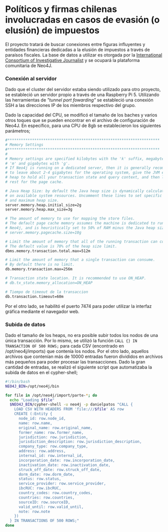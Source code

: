 # Políticos y firmas chilenas involucradas en casos de evasión (o elusión) de impuestos

El proyecto tratará de buscar conexiones entre figuras influyentes y entidades financieras dedicadas a la elusión de impuestos a través de paraísos fiscales. La base de datos a utilizar es otorgada por la [International Consortium of Investigative Journalist](https://offshoreleaks.icij.org/) y se ocupará la plataforma comunitaria de Neo4J. 

### Conexión al servidor 

Dado que el cluster del servidor estaba siendo utilizado para otro proyecto, se estableció un servidor propio a través de una Raspberry Pi 5. Utilizando las herramientas de *"tunnel port fowarding"* se estableció una conexión SSH a las direcciones IP de los miembros respectivo del grupo. 

Dado la capacidad del CPU, se modificó el tamaño de los baches y varios otros toques que se pueden encontrar en el archivo de configuración de Neo4J. En específico, para una CPU de 8gb se establecieron los siguientes parámetros; 

```bash
#********************************************************************
# Memory Settings
#********************************************************************
#
# Memory settings are specified kilobytes with the 'k' suffix, megabytes with
# 'm' and gigabytes with 'g'.
# If Neo4j is running on a dedicated server, then it is generally recommended
# to leave about 2-4 gigabytes for the operating system, give the JVM enough
# heap to hold all your transaction state and query context, and then leave the
# rest for the page cache.

# Java Heap Size: by default the Java heap size is dynamically calculated based
# on available system resources. Uncomment these lines to set specific initial
# and maximum heap size.
server.memory.heap.initial_size=2g
server.memory.heap.max_size=3g

# The amount of memory to use for mapping the store files.
# The default page cache memory assumes the machine is dedicated to running
# Neo4j, and is heuristically set to 50% of RAM minus the Java heap size.
# server.memory.pagecache.size=10g

# Limit the amount of memory that all of the running transaction can consume.
# The default value is 70% of the heap size limit.
dbms.memory.transaction.total.max=512m

# Limit the amount of memory that a single transaction can consume.
# By default there is no limit.
db.memory.transaction.max=256m

# Transaction state location. It is recommended to use ON_HEAP.
# db.tx_state.memory_allocation=ON_HEAP

# Tiempo de timeout de la transaccion
db.transaction.timeout=60m
```

Por el otro lado, se habilitó el puerto 7474 para poder utilizar la interfaz gráfica mediante el navegador web. 

### Subida de datos 

Dado el tamaño de los heaps, no era posible subir todos los nodos de una única transacción. Por lo mismo, se utilizó la función `CALL {} IN TRANSACTION OF 500 ROWS;` para cada CSV (encontrado en /opt/neo4j/imports) que contenía los nodos. Por el otro lado, aquellos archivos que contenían más de $10000$ entradas fueron divididos en archivos más pequeños para poder procesar las transacciones. Dado la gran cantidad de entradas, se realizó el siguiente script que automatizaba la subida de datos en el cypher-shell; 

```bash
#!/bin/bash
NEO4J_BIN=/opt/neo4j/bin

for file in /opt/neo4j/import/parte-*; do
  echo "Loading $file"
  $NEO4J_BIN/cypher-shell -u neo4j -p danielpatos "CALL {
    LOAD CSV WITH HEADERS FROM 'file:///$file' AS row
    CREATE (:Entity {
      node_id: row.node_id,
      name: row.name,
      original_name: row.original_name,
      former_name: row.former_name,
      jurisdiction: row.jurisdiction,
      jurisdiction_description: row.jurisdiction_description,
      company_type: row.company_type,
      address: row.address,
      internal_id: row.internal_id,
      incorporation_date: row.incorporation_date,
      inactivation_date: row.inactivation_date,
      struck_off_date: row.struck_off_date,
      dorm_date: row.dorm_date,
      status: row.status,
      service_provider: row.service_provider,
      ibcRUC: row.ibcRUC,
      country_codes: row.country_codes,
      countries: row.countries,
      sourceID: row.sourceID,
      valid_until: row.valid_until,
      note: row.note
    })
  } IN TRANSACTIONS OF 500 ROWS;"
done
```

